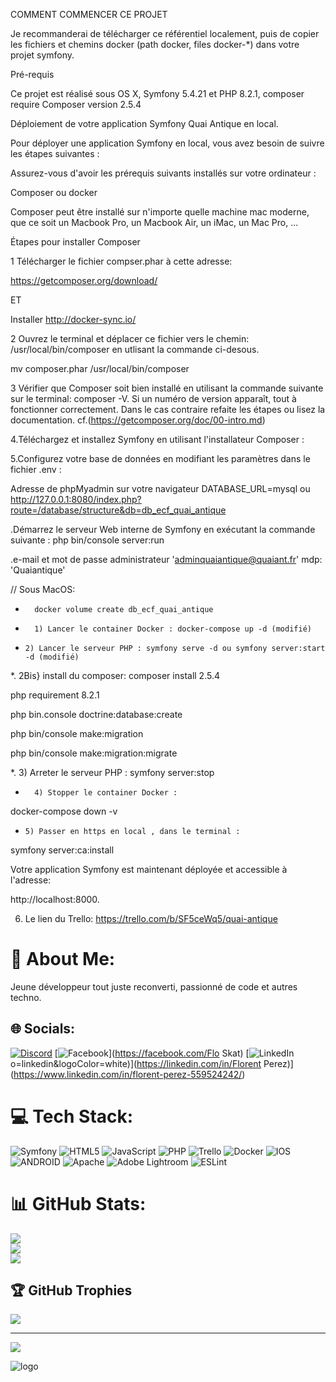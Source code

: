 COMMENT COMMENCER CE PROJET

Je recommanderai de télécharger ce référentiel localement, puis de copier les fichiers et chemins docker (path docker, files docker-*) dans votre projet symfony. 



Pré-requis

Ce projet est réalisé sous OS X, Symfony 5.4.21 et PHP 8.2.1, composer require Composer version 2.5.4


Déploiement de votre application Symfony Quai Antique en local.

Pour déployer une application Symfony en local, vous avez besoin de suivre les étapes suivantes :

Assurez-vous d'avoir les prérequis suivants installés sur votre ordinateur :

Composer ou docker

Composer peut être installé sur n'importe quelle machine mac moderne, que ce soit un Macbook Pro, un Macbook Air, un iMac, un Mac Pro, ...

Étapes pour installer Composer

1 Télécharger le fichier compser.phar à cette adresse:

https://getcomposer.org/download/

ET 

Installer http://docker-sync.io/

2 Ouvrez le terminal et déplacer ce fichier vers le chemin:
/usr/local/bin/composer en utlisant la commande ci-desous.

mv composer.phar /usr/local/bin/composer

3 Vérifier que Composer soit bien installé en utilisant la commande suivante sur le terminal: composer -V. Si un numéro de version apparaît, tout à fonctionner correctement. Dans le cas contraire refaite les étapes ou lisez la documentation.
cf.(https://getcomposer.org/doc/00-intro.md)

4.Téléchargez et installez Symfony en utilisant l'installateur Composer :

5.Configurez votre base de données en modifiant les paramètres dans le fichier .env :

Adresse de phpMyadmin sur votre navigateur DATABASE_URL=mysql ou http://127.0.0.1:8080/index.php?route=/database/structure&db=db_ecf_quai_antique


.Démarrez le serveur Web interne de Symfony en exécutant la commande suivante :
php bin/console server:run


.e-mail et mot de passe administrateur 'adminquaiantique@quaiant.fr' mdp: 'Quaiantique'

// Sous MacOS:

* 		docker volume create db_ecf_quai_antique

* 		1) Lancer le container Docker : docker-compose up -d (modifié)

*     2) Lancer le serveur PHP : symfony serve -d ou symfony server:start -d (modifié)

*.    2Bis} install du composer:
composer install 2.5.4

php requirement 8.2.1

php bin.console doctrine:database:create

php bin/console make:migration 

php bin/console make:migration:migrate

*.    3) Arreter le serveur PHP : symfony server:stop

* 		4) Stopper le container Docker :
docker-compose down -v

*     5) Passer en https en local , dans le terminal :  

symfony server:ca:install

Votre application Symfony est maintenant déployée et accessible à l'adresse:

http://localhost:8000.

6. Le lien du Trello: https://trello.com/b/SF5ceWq5/quai-antique

# 💫 About Me:

Jeune développeur tout juste reconverti, passionné de code et autres techno.

## 🌐 Socials:

[![Discord](https://img.shields.io/badge/Discord-%237289DA.svg?logo=discord&logoColor=white)](https://discord.gg/https://discord.gg/hz7C5qFA) [![Facebook](https://img.shields.io/badge/Facebook-%231877F2.svg?logo=Facebook&logoColor=white)](https://facebook.com/Flo Skat) [![LinkedIn]([https://img.shields.io/badge/LinkedIn-%230077B5.svg?log)o=linkedin&logoColor=white)](https://linkedin.com/in/Florent Perez)](https://www.linkedin.com/in/florent-perez-559524242/)

# 💻 Tech Stack:

![Symfony](https://img.shields.io/badge/symfony-%23000000.svg?style=for-the-badge&logo=symfony&logoColor=white) ![HTML5](https://img.shields.io/badge/html5-%23E34F26.svg?style=for-the-badge&logo=html5&logoColor=white) ![JavaScript](https://img.shields.io/badge/javascript-%23323330.svg?style=for-the-badge&logo=javascript&logoColor=%23F7DF1E) ![PHP](https://img.shields.io/badge/php-%23777BB4.svg?style=for-the-badge&logo=php&logoColor=white) ![Trello](https://img.shields.io/badge/Trello-%23026AA7.svg?style=for-the-badge&logo=Trello&logoColor=white) ![Docker](https://img.shields.io/badge/docker-%230db7ed.svg?style=for-the-badge&logo=docker&logoColor=white) ![IOS](https://img.shields.io/badge/IOS-%2320232a.svg?style=for-the-badge&logo=apple&logoColor=white) ![ANDROID](https://img.shields.io/badge/android-%2320232a.svg?style=for-the-badge&logo=android&logoColor=%a4c639) ![Apache](https://img.shields.io/badge/apache-%23D42029.svg?style=for-the-badge&logo=apache&logoColor=white) ![Adobe Lightroom](https://img.shields.io/badge/Adobe%20Lightroom-31A8FF.svg?style=for-the-badge&logo=Adobe%20Lightroom&logoColor=white) ![ESLint](https://img.shields.io/badge/ESLint-4B3263?style=for-the-badge&logo=eslint&logoColor=white)

# 📊 GitHub Stats:

![](https://github-readme-stats.vercel.app/api?username=FloAFDEV&theme=dark&hide_border=false&include_all_commits=false&count_private=false)<br/>
![](https://github-readme-streak-stats.herokuapp.com/?user=FloAFDEV&theme=dark&hide_border=false)<br/>
![](https://github-readme-stats.vercel.app/api/top-langs/?username=FloAFDEV&theme=dark&hide_border=false&include_all_commits=false&count_private=false&layout=compact)

## 🏆 GitHub Trophies

![](https://github-profile-trophy.vercel.app/?username=FloAFDEV&theme=radical&no-frame=false&no-bg=true&margin-w=4)

---

[![](https://visitcount.itsvg.in/api?id=FloAFDEV&icon=0&color=0)](https://visitcount.itsvg.in)

<!-- Proudly created with GPRM ( https://gprm.itsvg.in ) -->

![logo](https://user-images.githubusercontent.com/103335500/226464740-aea77c7f-c2a2-4645-af78-f303dac76a8e.png)

